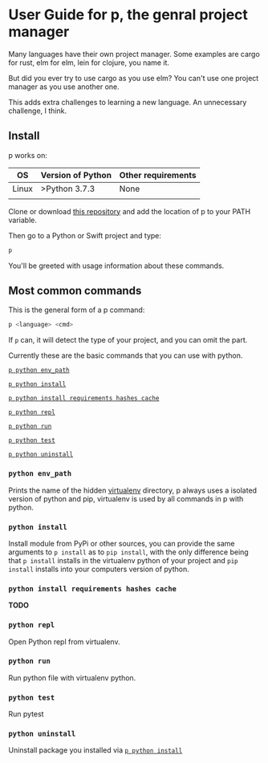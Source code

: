 # User Guide for p, the genral project manager
Many languages have their own project manager.
Some examples are cargo for rust, elm for elm,
lein for clojure,
you name it.

But did you ever try to use cargo as
you use elm?
You can't use one project manager as
you use another one.

This adds extra challenges to
learning a new language.
An unnecessary challenge, I think.

## Install

p works on:

| OS    | Version of Python | Other requirements |
|-------|-------------------|--------------------|
| Linux | >Python 3.7.3     | None               |
|       |                   |                    |

Clone or download [this repository](https://github.com/boxed/p.git)
and add the location of p to your PATH variable.

Then go to a Python or Swift project and
type:
```bash
p
```
You'll be greeted with usage information about these commands.

## Most common commands

This is the general form of a p command:
```bash
p <language> <cmd>
```
If `p` can, it will detect the type
of your project,
and you can omit the <language> part.

Currently these are the basic commands that
you can use with python.

[`p python env_path`](#python-env_path)

[`p python install`](#python-install)

[`p python install requirements hashes cache`](#python-install-requirements-hashes-cache)

[`p python repl`](#python-repl)

[`p python run`](#python-run)

[`p python test`](#python-test)

[`p python uninstall`](#python-uninstall)

### `python env_path`
Prints the name of the hidden [virtualenv](https://virtualenv.pypa.io/en/stable/) directory,
p always uses a isolated version of python and pip, virtualenv is used by all commands
in p with python.

### `python install`
Install module from PyPi or other sources, you can provide
the same arguments to `p install` as to `pip install`, with
the only difference being that `p install` installs in the virtualenv python
of your project and `pip install` installs into your computers version of python.

### `python install requirements hashes cache`
**TODO**

### `python repl`
Open Python repl from virtualenv.

### `python run`
Run python file with virtualenv python.

### `python test`
Run pytest

### `python uninstall`
Uninstall package you installed via [`p python install`](#python-install)
